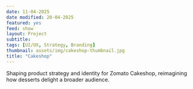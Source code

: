 ```yaml
---
date: 11-04-2025
date modified: 20-04-2025
featured: yes
feed: show
layout: Project
subtitle: 
tags: [UI/UX, Strategy, Branding]
thumbnail: assets/img/cakeshop-thumbnail.jpg
title: "Cakeshop"
---
```


Shaping product strategy and identity for Zomato Cakeshop, reimagining how desserts delight a broader audience.